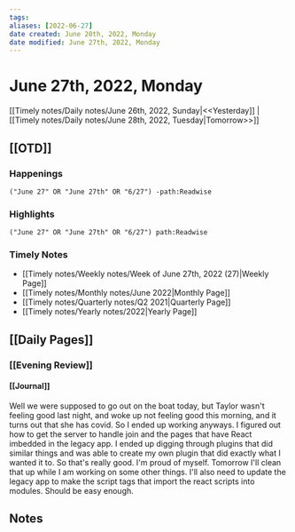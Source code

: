 ```yaml
---
tags:
aliases: [2022-06-27]
date created: June 20th, 2022, Monday
date modified: June 27th, 2022, Monday
---
```


# June 27th, 2022, Monday

[[Timely notes/Daily notes/June 26th, 2022, Sunday|<<Yesterday]] | [[Timely notes/Daily notes/June 28th, 2022, Tuesday|Tomorrow>>]]

## [[OTD]]

### Happenings

```query
("June 27" OR "June 27th" OR "6/27") -path:Readwise
```

### Highlights

```query
("June 27" OR "June 27th" OR "6/27") path:Readwise
```

### Timely Notes

- [[Timely notes/Weekly notes/Week of June 27th, 2022 (27)|Weekly Page]]
- [[Timely notes/Monthly notes/June 2022|Monthly Page]]
- [[Timely notes/Quarterly notes/Q2 2021|Quarterly Page]]
- [[Timely notes/Yearly notes/2022|Yearly Page]]

## [[Daily Pages]]

### [[Evening Review]]

#### [[Journal]]

Well we were supposed to go out on the boat today, but Taylor wasn't feeling good last night, and woke up not feeling good this morning, and it turns out that she has covid. So I ended up working anyways. I figured out how to get the server to handle join and the pages that have React imbedded in the legacy app. I ended up digging through plugins that did similar things and was able to create my own plugin that did exactly what I wanted it to. So that's really good. I'm proud of myself. Tomorrow I'll clean that up while I am working on some other things. I'll also need to update the legacy app to make the script tags that import the react scripts into modules. Should be easy enough.

## Notes
